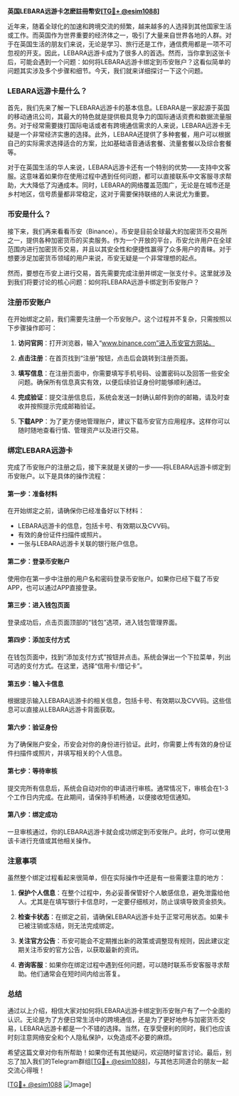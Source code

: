 **英国LEBARA远游卡怎麽註冊幣安[[TG💪+ @esim1088](https://t.me/s/esim1088)]**

近年来，随着全球化的加速和跨境交流的频繁，越来越多的人选择到其他国家生活或工作。而英国作为世界重要的经济体之一，吸引了大量来自世界各地的人群。对于在英国生活的朋友们来说，无论是学习、旅行还是工作，通信费用都是一项不可忽视的开支。因此，LEBARA远游卡成为了很多人的首选。然而，当你拿到这张卡后，可能会遇到一个问题：如何将LEBARA远游卡绑定到币安账户？这看似简单的问题其实涉及多个步骤和细节。今天，我们就来详细探讨一下这个问题。

### LEBARA远游卡是什么？

首先，我们先来了解一下LEBARA远游卡的基本信息。LEBARA是一家起源于英国的移动通讯公司，其最大的特色就是提供极具竞争力的国际通话资费和数据流量服务。对于经常需要拨打国际电话或者有跨境通信需求的人来说，LEBARA远游卡无疑是一个非常经济实惠的选择。此外，LEBARA还提供了多种套餐，用户可以根据自己的实际需求选择适合的方案，比如基础语音通话套餐、流量套餐以及综合套餐等。

对于在英国生活的华人来说，LEBARA远游卡还有一个特别的优势——支持中文客服。这意味着如果你在使用过程中遇到任何问题，都可以直接联系中文客服寻求帮助，大大降低了沟通成本。同时，LEBARA的网络覆盖范围广，无论是在城市还是乡村地区，信号质量都非常稳定，这对于需要保持联络的人来说尤为重要。

### 币安是什么？

接下来，我们再来看看币安（Binance）。币安是目前全球最大的加密货币交易所之一，提供各种加密货币的买卖服务。作为一个开放的平台，币安允许用户在全球范围内进行加密货币交易，并且以其安全性和便捷性赢得了众多用户的青睐。对于想要涉足加密货币领域的用户来说，币安无疑是一个非常理想的起点。

然而，要想在币安上进行交易，首先需要完成注册并绑定一张支付卡。这里就涉及到我们将要讨论的核心问题：如何将LEBARA远游卡绑定到币安账户？

### 注册币安账户

在开始绑定之前，我们需要先注册一个币安账户。这个过程并不复杂，只需按照以下步骤操作即可：

1. **访问官网**：打开浏览器，输入“www.binance.com”进入币安官方网站。
   
2. **点击注册**：在首页找到“注册”按钮，点击后会跳转到注册页面。

3. **填写信息**：在注册页面中，你需要填写手机号码、设置密码以及回答一些安全问题。确保所有信息真实有效，以便后续验证身份时能够顺利通过。

4. **完成验证**：提交注册信息后，系统会发送一封确认邮件到你的邮箱，请及时查收并按照提示完成邮箱验证。

5. **下载APP**：为了更方便地管理账户，建议下载币安官方应用程序。这样你可以随时随地查看行情、管理资产以及进行交易。

### 绑定LEBARA远游卡

完成了币安账户的注册之后，接下来就是关键的一步——将LEBARA远游卡绑定到币安账户。以下是具体的操作流程：

#### 第一步：准备材料
在开始绑定之前，请确保你已经准备好以下材料：
- LEBARA远游卡的信息，包括卡号、有效期以及CVV码。
- 有效的身份证件扫描件或照片。
- 一张与LEBARA远游卡关联的银行账户信息。

#### 第二步：登录币安账户
使用你在第一步中注册的用户名和密码登录币安账户。如果你已经下载了币安APP，也可以通过APP直接登录。

#### 第三步：进入钱包页面
登录成功后，点击页面顶部的“钱包”选项，进入钱包管理界面。

#### 第四步：添加支付方式
在钱包页面中，找到“添加支付方式”按钮并点击。系统会弹出一个下拉菜单，列出可选的支付方式。在这里，选择“信用卡/借记卡”。

#### 第五步：输入卡信息
根据提示输入LEBARA远游卡的相关信息，包括卡号、有效期以及CVV码。这些信息可以直接从LEBARA远游卡背面获取。

#### 第六步：验证身份
为了确保账户安全，币安会对你的身份进行验证。此时，你需要上传有效的身份证件扫描件或照片，并填写相关的个人信息。

#### 第七步：等待审核
提交完所有信息后，系统会自动对你的申请进行审核。通常情况下，审核会在1-3个工作日内完成。在此期间，请保持手机畅通，以便接收短信通知。

#### 第八步：绑定成功
一旦审核通过，你的LEBARA远游卡就会成功绑定到币安账户。此时，你可以使用该卡进行充值或其他相关操作。

### 注意事项

虽然整个绑定过程看起来很简单，但在实际操作中还是有一些需要注意的地方：

1. **保护个人信息**：在整个过程中，务必妥善保管好个人敏感信息，避免泄露给他人。尤其是在填写银行卡信息时，一定要仔细核对，防止误填导致资金损失。

2. **检查卡状态**：在绑定之前，请确保LEBARA远游卡处于正常可用状态。如果卡已被注销或冻结，则无法完成绑定。

3. **关注官方公告**：币安可能会不定期推出新的政策或调整现有规则，因此建议定期关注币安的官方公告，以获取最新的资讯。

4. **咨询客服**：如果你在绑定过程中遇到任何问题，可以随时联系币安客服寻求帮助。他们通常会在短时间内给出答复。

### 总结

通过以上介绍，相信大家对如何将LEBARA远游卡绑定到币安账户有了一个全面的认识。无论是为了方便日常生活中的跨境通信，还是为了更好地参与加密货币交易，LEBARA远游卡都是一个不错的选择。当然，在享受便利的同时，我们也应该时刻注意网络安全和个人隐私保护，以免造成不必要的麻烦。

希望这篇文章对你有所帮助！如果你还有其他疑问，欢迎随时留言讨论。最后，别忘了加入我们的Telegram群组[[TG💪+ @esim1088](https://t.me/s/esim1088)]，与其他志同道合的朋友一起交流心得哦！

[[TG💪+ @esim1088](https://t.me/s/esim1088) ![Image](https://i.postimg.cc/4NQfJmqS/Snipaste-2025-05-13-00-14-12.png)]